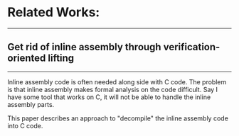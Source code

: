 # Related Works:
----

## Get rid of inline assembly through verification-oriented lifting
----
Inline assembly code is often needed along side with C code. The problem is that inline assembly makes formal analysis on the code difficult. Say I have some tool that works on C, it will not be able to handle the inline assembly parts.

This paper describes an approach to "decompile" the inline assembly code into C code. 
